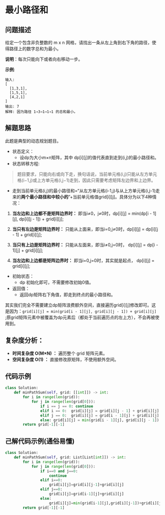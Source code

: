 # 最小路径和
## 问题描述
给定一个包含非负整数的 m x n 网格，请找出一条从左上角到右下角的路径，使得路径上的数字总和为最小。

**说明**：每次只能向下或者向右移动一步。

**示例**:
```
输入:
[
  [1,3,1],
  [1,5,1],
  [4,2,1]
]
输出: 7
解释: 因为路径 1→3→1→1→1 的总和最小。
```
## 解题思路
此题是典型的动态规划题目。
+ 状态定义：
  - 设dp为大小m×n矩阵，其中 dp[i][j]的值代表直到走到(i,j)的最小路径和。
+ 状态转移方程:
> 题目要求，只能向右或向下走，换句话说，当前单元格(i,j)只能从左方单元格(i−1,j)或上方单元格(i,j−1)走到，因此只需要考虑矩阵左边界和上边界。
  - 走到当前单元格(i,j)的最小路径和=“从左方单元格(i-1,j)与从上方单元格(i,j-1)走来的**两个最小路径和中较小的**”+当前单元格值grid[i][j]。具体分为以下4种情况：

1. **当左边和上边都不是矩阵边界时：** 即当i≠0，j≠0时，dp[i][j] = min(dp[i - 1][j], dp[i][j - 1]) + grid[i][j];

2. **当只有左边是矩阵边界时：** 只能从上面来，即当i=0,j≠0时，dp[i][j] = dp[i][j - 1] + grid[i][j];

3. **当只有上边是矩阵边界时：** 只能从左面来，即当i≠0,j=0时， dp[i][j] = dp[i - 1][j] + grid[i][j];

4. **当左边和上边都是矩阵边界时：** 即当i=0,j=0时，其实就是起点， dp[i][j] = grid[i][j];

+ 初始状态：
  - dp 初始化即可，不需要修改初始0值。
+ 返回值：
  - 返回dp矩阵右下角值，即走到终点的最小路径和。

其实我们完全不需要建立dp矩阵浪费额外空间，直接遍历grid[i][j]修改即可。这是因为：```grid[i][j] = min(grid[i - 1][j], grid[i][j - 1]) + grid[i][j] ```;原grid矩阵元素中被覆盖为dp元素后（都处于当前遍历点的左上方），不会再被使用到。
## 复杂度分析：
+ **时间复杂度 O(M×N) ：** 遍历整个 grid 矩阵元素。
+ **空间复杂度 O(1) ：** 直接修改原矩阵，不使用额外空间。
## 代码示例
```python
class Solution:
    def minPathSum(self, grid: [[int]]) -> int:
        for i in range(len(grid)):
            for j in range(len(grid[0])):
                if i == j == 0: continue
                elif i == 0:  grid[i][j] = grid[i][j - 1] + grid[i][j]
                elif j == 0:  grid[i][j] = grid[i - 1][j] + grid[i][j]
                else: grid[i][j] = min(grid[i - 1][j], grid[i][j - 1]) + grid[i][j]
        return grid[-1][-1]
```
## 己解代码示例(通俗易懂)
```python
class Solution:
    def minPathSum(self, grid: List[List[int]]) -> int:
        for i in range(len(grid)):
            for j in range(len(grid[0])):
                if i==0 and j==0:
                    continue
                elif i==0:
                    grid[i][j]=grid[i][j-1]+grid[i][j]
                elif j==0:
                    grid[i][j]=grid[i-1][j]+grid[i][j]
                else: 
                    grid[i][j]=min(grid[i-1][j],grid[i][j-1])+grid[i][j]
        return grid[-1][-1]
```

